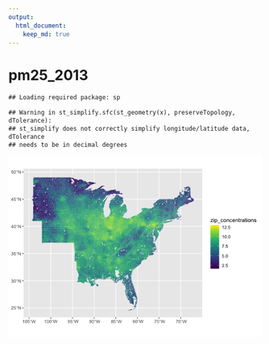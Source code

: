 ```yaml
---
output: 
  html_document:
    keep_md: true
---
```


# pm25_2013






```
## Loading required package: sp
```


```
## Warning in st_simplify.sfc(st_geometry(x), preserveTopology, dTolerance):
## st_simplify does not correctly simplify longitude/latitude data, dTolerance
## needs to be in decimal degrees
```

![](pm25_files/figure-html/unnamed-chunk-3-1.png)<!-- -->
